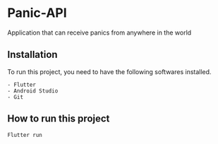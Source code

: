 # Panic-API
Application that can receive panics from anywhere in the world

## Installation

To run this project, you need to have the following softwares installed.


```
- Flutter
- Android Studio
- Git
```

## How to run this project

```
Flutter run
```
